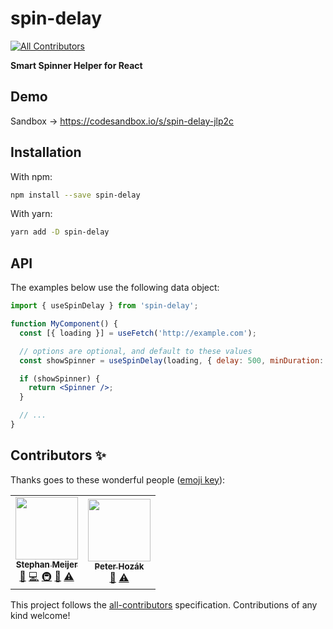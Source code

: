 # spin-delay

<!-- ALL-CONTRIBUTORS-BADGE:START - Do not remove or modify this section -->

[![All Contributors](https://img.shields.io/badge/all_contributors-2-orange.svg?style=flat-square)](#contributors-)

<!-- ALL-CONTRIBUTORS-BADGE:END -->

**Smart Spinner Helper for React**

<!-- description -->

## Demo

Sandbox -> https://codesandbox.io/s/spin-delay-jlp2c

## Installation

With npm:

```sh
npm install --save spin-delay
```

With yarn:

```sh
yarn add -D spin-delay
```

## API

The examples below use the following data object:

```jsx
import { useSpinDelay } from 'spin-delay';

function MyComponent() {
  const [{ loading }] = useFetch('http://example.com');

  // options are optional, and default to these values
  const showSpinner = useSpinDelay(loading, { delay: 500, minDuration: 200 });

  if (showSpinner) {
    return <Spinner />;
  }

  // ...
}
```

## Contributors ✨

Thanks goes to these wonderful people ([emoji key](https://allcontributors.org/docs/en/emoji-key)):

<!-- ALL-CONTRIBUTORS-LIST:START - Do not remove or modify this section -->
<!-- prettier-ignore-start -->
<!-- markdownlint-disable -->
<table>
  <tr>
    <td align="center"><a href="https://github.com/smeijer"><img src="https://avatars1.githubusercontent.com/u/1196524?v=4?s=100" width="100px;" alt=""/><br /><sub><b>Stephan Meijer</b></sub></a><br /><a href="#ideas-smeijer" title="Ideas, Planning, & Feedback">🤔</a> <a href="https://github.com/smeijer/spin-delay/commits?author=smeijer" title="Code">💻</a> <a href="#infra-smeijer" title="Infrastructure (Hosting, Build-Tools, etc)">🚇</a> <a href="#maintenance-smeijer" title="Maintenance">🚧</a> <a href="https://github.com/smeijer/spin-delay/commits?author=smeijer" title="Tests">⚠️</a></td>
    <td align="center"><a href="http://peter.hozak.info/"><img src="https://avatars0.githubusercontent.com/u/1087670?v=4?s=100" width="100px;" alt=""/><br /><sub><b>Peter Hozák</b></sub></a><br /><a href="#ideas-Aprillion" title="Ideas, Planning, & Feedback">🤔</a> <a href="https://github.com/smeijer/spin-delay/commits?author=Aprillion" title="Tests">⚠️</a></td>
  </tr>
</table>

<!-- markdownlint-restore -->
<!-- prettier-ignore-end -->

<!-- ALL-CONTRIBUTORS-LIST:END -->

This project follows the [all-contributors](https://github.com/all-contributors/all-contributors) specification. Contributions of any kind welcome!
